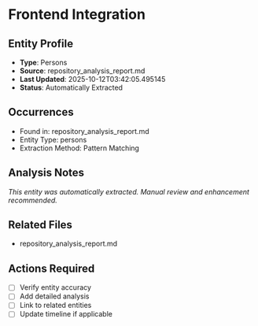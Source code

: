 # Frontend Integration

## Entity Profile
- **Type**: Persons
- **Source**: repository_analysis_report.md
- **Last Updated**: 2025-10-12T03:42:05.495145
- **Status**: Automatically Extracted

## Occurrences
- Found in: repository_analysis_report.md
- Entity Type: persons
- Extraction Method: Pattern Matching

## Analysis Notes
*This entity was automatically extracted. Manual review and enhancement recommended.*

## Related Files
- repository_analysis_report.md

## Actions Required
- [ ] Verify entity accuracy
- [ ] Add detailed analysis
- [ ] Link to related entities
- [ ] Update timeline if applicable
